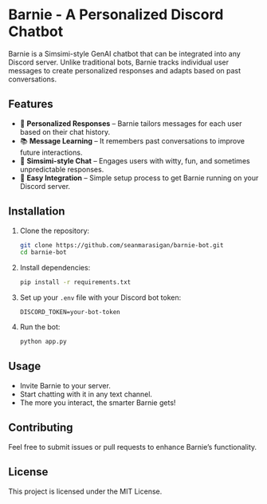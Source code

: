 # Barnie - A Personalized Discord Chatbot  

Barnie is a Simsimi-style GenAI chatbot that can be integrated into any Discord server. Unlike traditional bots, Barnie tracks individual user messages to create personalized responses and adapts based on past conversations.  

## Features  

- 🧠 **Personalized Responses** – Barnie tailors messages for each user based on their chat history.  
- 📚 **Message Learning** – It remembers past conversations to improve future interactions.  
- 🤖 **Simsimi-style Chat** – Engages users with witty, fun, and sometimes unpredictable responses.  
- 🔧 **Easy Integration** – Simple setup process to get Barnie running on your Discord server.  

## Installation  

1. Clone the repository:  
   ```bash
   git clone https://github.com/seanmarasigan/barnie-bot.git
   cd barnie-bot
   ```  
2. Install dependencies:  
   ```bash
   pip install -r requirements.txt
   ```  
3. Set up your `.env` file with your Discord bot token:  
   ```
   DISCORD_TOKEN=your-bot-token
   ```  
4. Run the bot:  
   ```bash
   python app.py
   ```  

## Usage  

- Invite Barnie to your server.  
- Start chatting with it in any text channel.  
- The more you interact, the smarter Barnie gets!  

## Contributing  

Feel free to submit issues or pull requests to enhance Barnie’s functionality.  

## License  

This project is licensed under the MIT License.  

